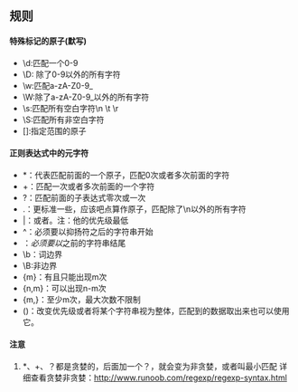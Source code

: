 规则
---
#### 特殊标记的原子(默写)
- \d:匹配一个0-9
- \D: 除了0-9以外的所有字符
- \w:匹配a-zA-Z0-9_
- \W:除了a-zA-Z0-9_以外的所有字符
- \s:匹配所有空白字符\n \t \r
- \S:匹配所有非空白字符
- []:指定范围的原子

#### 正则表达式中的元字符
- *：代表匹配前面的一个原子，匹配0次或者多次前面的字符
- +：匹配一次或者多次前面的一个字符
- ?：匹配前面的子表达式零次或一次
- .：更标准一些，应该吧点算作原子，匹配除了\n以外的所有字符
- |：或者。注：他的优先级最低
- ^：必须要以抑扬符之后的字符串开始
- $：必须要以$之前的字符串结尾
- \b：词边界
- \B:非边界
- {m}：有且只能出现m次
- {n,m}：可以出现n-m次
- {m,}：至少m次，最大次数不限制
- ()：改变优先级或者将某个字符串视为整体，匹配到的数据取出来也可以使用它。


#### 注意
1. *、+、？都是贪婪的，后面加一个？，就会变为非贪婪，或者叫最小匹配
详细查看贪婪非贪婪：http://www.runoob.com/regexp/regexp-syntax.html
